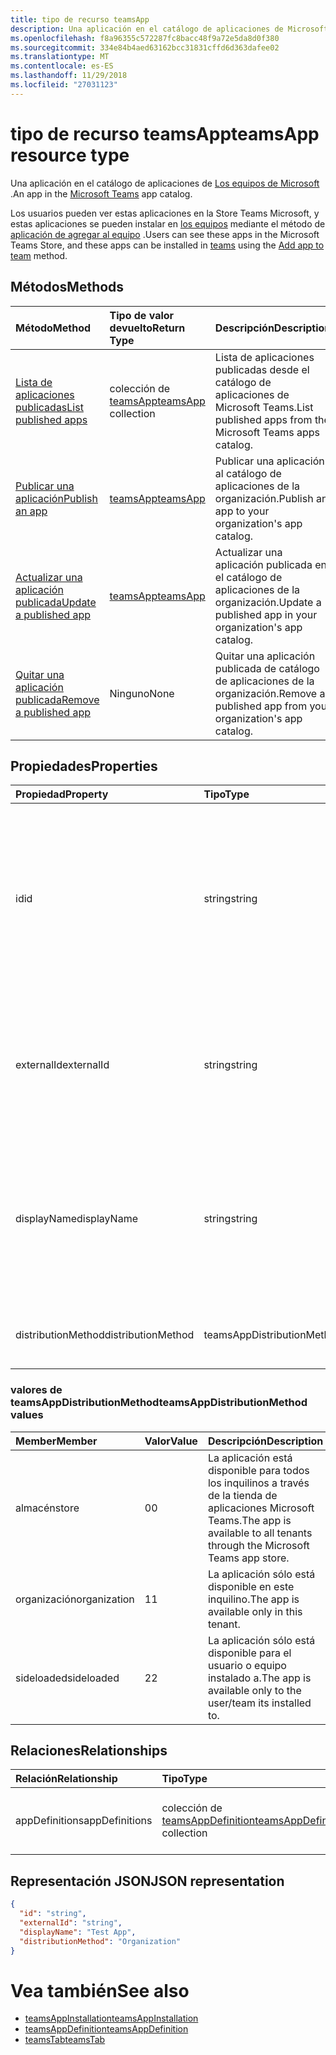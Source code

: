 ```yaml
---
title: tipo de recurso teamsApp
description: Una aplicación en el catálogo de aplicaciones de Microsoft Teams.
ms.openlocfilehash: f8a96355c572287fc8bacc48f9a72e5da8d0f380
ms.sourcegitcommit: 334e84b4aed63162bcc31831cffd6d363dafee02
ms.translationtype: MT
ms.contentlocale: es-ES
ms.lasthandoff: 11/29/2018
ms.locfileid: "27031123"
---
```

# <a name="teamsapp-resource-type"></a><span data-ttu-id="75831-103">tipo de recurso teamsApp</span><span class="sxs-lookup"><span data-stu-id="75831-103">teamsApp resource type</span></span>



<span data-ttu-id="75831-104">Una aplicación en el catálogo de aplicaciones de [Los equipos de Microsoft](teams-api-overview.md) .</span><span class="sxs-lookup"><span data-stu-id="75831-104">An app in the [Microsoft Teams](teams-api-overview.md) app catalog.</span></span>

<span data-ttu-id="75831-105">Los usuarios pueden ver estas aplicaciones en la Store Teams Microsoft, y estas aplicaciones se pueden instalar en [los equipos](team.md) mediante el método de [aplicación de agregar al equipo](../api/teamsappinstallation-add.md) .</span><span class="sxs-lookup"><span data-stu-id="75831-105">Users can see these apps in the Microsoft Teams Store, and these apps can be installed in [teams](team.md) using the [Add app to team](../api/teamsappinstallation-add.md) method.</span></span>

## <a name="methods"></a><span data-ttu-id="75831-106">Métodos</span><span class="sxs-lookup"><span data-stu-id="75831-106">Methods</span></span>

| <span data-ttu-id="75831-107">Método</span><span class="sxs-lookup"><span data-stu-id="75831-107">Method</span></span>       | <span data-ttu-id="75831-108">Tipo de valor devuelto</span><span class="sxs-lookup"><span data-stu-id="75831-108">Return Type</span></span>  |<span data-ttu-id="75831-109">Descripción</span><span class="sxs-lookup"><span data-stu-id="75831-109">Description</span></span>|
|:---------------|:--------|:----------|
|[<span data-ttu-id="75831-110">Lista de aplicaciones publicadas</span><span class="sxs-lookup"><span data-stu-id="75831-110">List published apps</span></span>](../api/teamsapp-list.md) | <span data-ttu-id="75831-111">colección de [teamsApp](teamsapp.md)</span><span class="sxs-lookup"><span data-stu-id="75831-111">[teamsApp](teamsapp.md) collection</span></span> | <span data-ttu-id="75831-112">Lista de aplicaciones publicadas desde el catálogo de aplicaciones de Microsoft Teams.</span><span class="sxs-lookup"><span data-stu-id="75831-112">List published apps from the Microsoft Teams apps catalog.</span></span>|
|[<span data-ttu-id="75831-113">Publicar una aplicación</span><span class="sxs-lookup"><span data-stu-id="75831-113">Publish an app</span></span>](../api/teamsapp-publish.md) | [<span data-ttu-id="75831-114">teamsApp</span><span class="sxs-lookup"><span data-stu-id="75831-114">teamsApp</span></span>](teamsapp.md) | <span data-ttu-id="75831-115">Publicar una aplicación al catálogo de aplicaciones de la organización.</span><span class="sxs-lookup"><span data-stu-id="75831-115">Publish an app to your organization's app catalog.</span></span>|
|[<span data-ttu-id="75831-116">Actualizar una aplicación publicada</span><span class="sxs-lookup"><span data-stu-id="75831-116">Update a published app</span></span>](../api/teamsapp-update.md) | [<span data-ttu-id="75831-117">teamsApp</span><span class="sxs-lookup"><span data-stu-id="75831-117">teamsApp</span></span>](teamsapp.md) | <span data-ttu-id="75831-118">Actualizar una aplicación publicada en el catálogo de aplicaciones de la organización.</span><span class="sxs-lookup"><span data-stu-id="75831-118">Update a published app in your organization's app catalog.</span></span>|
|[<span data-ttu-id="75831-119">Quitar una aplicación publicada</span><span class="sxs-lookup"><span data-stu-id="75831-119">Remove a published app</span></span>](../api/teamsapp-delete.md) | <span data-ttu-id="75831-120">Ninguno</span><span class="sxs-lookup"><span data-stu-id="75831-120">None</span></span> | <span data-ttu-id="75831-121">Quitar una aplicación publicada de catálogo de aplicaciones de la organización.</span><span class="sxs-lookup"><span data-stu-id="75831-121">Remove a published app from your organization's app catalog.</span></span>|

## <a name="properties"></a><span data-ttu-id="75831-122">Propiedades</span><span class="sxs-lookup"><span data-stu-id="75831-122">Properties</span></span>

| <span data-ttu-id="75831-123">Propiedad</span><span class="sxs-lookup"><span data-stu-id="75831-123">Property</span></span>            | <span data-ttu-id="75831-124">Tipo</span><span class="sxs-lookup"><span data-stu-id="75831-124">Type</span></span>     | <span data-ttu-id="75831-125">Descripción</span><span class="sxs-lookup"><span data-stu-id="75831-125">Description</span></span> |
|:------------------- |:-------- |:----------- |
| <span data-ttu-id="75831-126">id</span><span class="sxs-lookup"><span data-stu-id="75831-126">id</span></span>                  | <span data-ttu-id="75831-127">string</span><span class="sxs-lookup"><span data-stu-id="75831-127">string</span></span>   | <span data-ttu-id="75831-128">La aplicación de catálogo genera el identificador de la aplicación (diferente desde el identificador proporcionado para desarrolladores en el [paquete de la aplicación de los equipos de Microsoft zip](https://docs.microsoft.com/en-us/microsoftteams/platform/concepts/apps/apps-package).</span><span class="sxs-lookup"><span data-stu-id="75831-128">The catalog app's generated app ID (different from the developer-provided ID in the [Microsoft Teams zip app package](https://docs.microsoft.com/en-us/microsoftteams/platform/concepts/apps/apps-package).</span></span> |
| <span data-ttu-id="75831-129">externalId</span><span class="sxs-lookup"><span data-stu-id="75831-129">externalId</span></span>          | <span data-ttu-id="75831-130">string</span><span class="sxs-lookup"><span data-stu-id="75831-130">string</span></span>   | <span data-ttu-id="75831-131">El identificador del catálogo proporcionado por el desarrollador de aplicaciones en los [equipos de Microsoft zip de paquete de la aplicación](https://docs.microsoft.com/en-us/microsoftteams/platform/concepts/apps/apps-package).</span><span class="sxs-lookup"><span data-stu-id="75831-131">The ID of the catalog provided by the app developer in the [Microsoft Teams zip app package](https://docs.microsoft.com/en-us/microsoftteams/platform/concepts/apps/apps-package).</span></span> |
| <span data-ttu-id="75831-132">displayName</span><span class="sxs-lookup"><span data-stu-id="75831-132">displayName</span></span>                | <span data-ttu-id="75831-133">string</span><span class="sxs-lookup"><span data-stu-id="75831-133">string</span></span>   | <span data-ttu-id="75831-134">El nombre de la aplicación de catálogo proporcionada por el desarrollador de aplicaciones en los [equipos de Microsoft zip de paquete de la aplicación](https://docs.microsoft.com/en-us/microsoftteams/platform/concepts/apps/apps-package).</span><span class="sxs-lookup"><span data-stu-id="75831-134">The name of the catalog app provided by the app developer in the [Microsoft Teams zip app package](https://docs.microsoft.com/en-us/microsoftteams/platform/concepts/apps/apps-package).</span></span> |
| <span data-ttu-id="75831-135">distributionMethod</span><span class="sxs-lookup"><span data-stu-id="75831-135">distributionMethod</span></span>  | <span data-ttu-id="75831-136">teamsAppDistributionMethod</span><span class="sxs-lookup"><span data-stu-id="75831-136">teamsAppDistributionMethod</span></span>     | <span data-ttu-id="75831-137">El método de distribución para la aplicación.</span><span class="sxs-lookup"><span data-stu-id="75831-137">The method of distribution for the app.</span></span> |

### <a name="teamsappdistributionmethod-values"></a><span data-ttu-id="75831-138">valores de teamsAppDistributionMethod</span><span class="sxs-lookup"><span data-stu-id="75831-138">teamsAppDistributionMethod values</span></span>

|<span data-ttu-id="75831-139">Member</span><span class="sxs-lookup"><span data-stu-id="75831-139">Member</span></span>|<span data-ttu-id="75831-140">Valor</span><span class="sxs-lookup"><span data-stu-id="75831-140">Value</span></span>|<span data-ttu-id="75831-141">Descripción</span><span class="sxs-lookup"><span data-stu-id="75831-141">Description</span></span>|
|:---|:---|:---|
|<span data-ttu-id="75831-142">almacén</span><span class="sxs-lookup"><span data-stu-id="75831-142">store</span></span>|<span data-ttu-id="75831-143">0</span><span class="sxs-lookup"><span data-stu-id="75831-143">0</span></span>| <span data-ttu-id="75831-144">La aplicación está disponible para todos los inquilinos a través de la tienda de aplicaciones Microsoft Teams.</span><span class="sxs-lookup"><span data-stu-id="75831-144">The app is available to all tenants through the Microsoft Teams app store.</span></span>|
|<span data-ttu-id="75831-145">organización</span><span class="sxs-lookup"><span data-stu-id="75831-145">organization</span></span>|<span data-ttu-id="75831-146">1</span><span class="sxs-lookup"><span data-stu-id="75831-146">1</span></span>|<span data-ttu-id="75831-147">La aplicación sólo está disponible en este inquilino.</span><span class="sxs-lookup"><span data-stu-id="75831-147">The app is available only in this tenant.</span></span>|
|<span data-ttu-id="75831-148">sideloaded</span><span class="sxs-lookup"><span data-stu-id="75831-148">sideloaded</span></span>|<span data-ttu-id="75831-149">2</span><span class="sxs-lookup"><span data-stu-id="75831-149">2</span></span>|<span data-ttu-id="75831-150">La aplicación sólo está disponible para el usuario o equipo instalado a.</span><span class="sxs-lookup"><span data-stu-id="75831-150">The app is available only to the user/team its installed to.</span></span>|

## <a name="relationships"></a><span data-ttu-id="75831-151">Relaciones</span><span class="sxs-lookup"><span data-stu-id="75831-151">Relationships</span></span>

| <span data-ttu-id="75831-152">Relación</span><span class="sxs-lookup"><span data-stu-id="75831-152">Relationship</span></span> | <span data-ttu-id="75831-153">Tipo</span><span class="sxs-lookup"><span data-stu-id="75831-153">Type</span></span>   | <span data-ttu-id="75831-154">Descripción</span><span class="sxs-lookup"><span data-stu-id="75831-154">Description</span></span> |
|:---------------|:--------|:----------|
|<span data-ttu-id="75831-155">appDefinitions</span><span class="sxs-lookup"><span data-stu-id="75831-155">appDefinitions</span></span>|<span data-ttu-id="75831-156">colección de [teamsAppDefinition](teamsappdefinition.md)</span><span class="sxs-lookup"><span data-stu-id="75831-156">[teamsAppDefinition](teamsappdefinition.md) collection</span></span>| <span data-ttu-id="75831-157">Los detalles de cada versión de la aplicación.</span><span class="sxs-lookup"><span data-stu-id="75831-157">The details for each version of the app.</span></span> |

## <a name="json-representation"></a><span data-ttu-id="75831-158">Representación JSON</span><span class="sxs-lookup"><span data-stu-id="75831-158">JSON representation</span></span>

<!-- {
  "blockType": "resource",
  "@odata.type": "microsoft.graph.teamsApp",
  "baseType": "microsoft.graph.entity"
}-->

```json
{
  "id": "string",
  "externalId": "string",
  "displayName": "Test App",
  "distributionMethod": "Organization"
}
```

# <a name="see-also"></a><span data-ttu-id="75831-159">Vea también</span><span class="sxs-lookup"><span data-stu-id="75831-159">See also</span></span>

- [<span data-ttu-id="75831-160">teamsAppInstallation</span><span class="sxs-lookup"><span data-stu-id="75831-160">teamsAppInstallation</span></span>](teamsappinstallation.md)
- [<span data-ttu-id="75831-161">teamsAppDefinition</span><span class="sxs-lookup"><span data-stu-id="75831-161">teamsAppDefinition</span></span>](teamsappdefinition.md)
- [<span data-ttu-id="75831-162">teamsTab</span><span class="sxs-lookup"><span data-stu-id="75831-162">teamsTab</span></span>](../resources/teamstab.md)

<!-- uuid: 8fcb5dbc-d5aa-4681-8e31-b001d5168d79
2015-10-25 14:57:30 UTC -->
<!-- {
  "type": "#page.annotation",
  "description": "teamsApp resource",
  "keywords": "",
  "section": "documentation",
  "tocPath": ""
}-->

